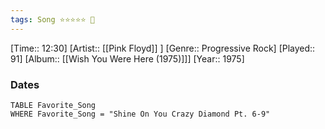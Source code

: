 ```yaml
---
tags: Song ⭐⭐⭐⭐⭐ 💛
---
```

[Time:: 12:30]
[Artist:: [[Pink Floyd]] ]
[Genre:: Progressive Rock]
[Played:: 91]
[Album:: [[Wish You Were Here (1975)]]]
[Year:: 1975]
### Dates
````dataview
TABLE Favorite_Song
WHERE Favorite_Song = "Shine On You Crazy Diamond Pt. 6-9"
````